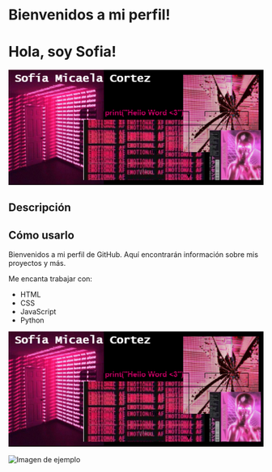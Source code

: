 # Bienvenidos a mi perfil!

<html>
<head>
 
</body>
</html>

<h1>Hola, soy Sofia!</h1>

![Descripción de la imagen](https://github.com/sofiacortexmicaela/sofiacortexmicaela/blob/main/otra.drawio.png?raw=true)

## Descripción

## Cómo usarlo 


<p>Bienvenidos a mi perfil de GitHub. Aquí encontrarán información sobre mis proyectos y más.</p>

<p>Me encanta trabajar con:</p>
<ul>
    <li>HTML</li>
    <li>CSS</li>
    <li>JavaScript</li>
    <li>Python</li>
</ul>

![Descripción de la imagen](https://github.com/sofiacortexmicaela/sofiacortexmicaela/blob/main/otra.drawio.png?raw=true) 

<img src="foto git.drawlio" alt="Imagen de ejemplo">

<!-- Puedes añadir más HTML y CSS para personalizar aún más tu perfil -->
